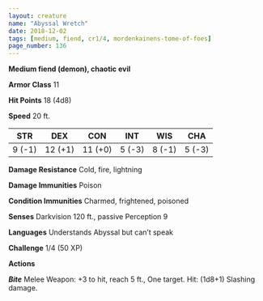 ```yaml
---
layout: creature
name: "Abyssal Wretch"
date: 2018-12-02
tags: [medium, fiend, cr1/4, mordenkainens-tome-of-foes]
page_number: 136
---
```


**Medium fiend (demon), chaotic evil**

**Armor Class** 11

**Hit Points** 18 (4d8)

**Speed** 20 ft.

|   STR   |   DEX   |   CON   |   INT   |   WIS   |   CHA   |
|:-----:|:-----:|:-----:|:-----:|:-----:|:-----:|
| 9 (-1) | 12 (+1) | 11 (+0) | 5 (-3) | 8 (-1) | 5 (-3) |

**Damage Resistance** Cold, fire, lightning

**Damage Immunities** Poison

**Condition Immunities** Charmed, frightened, poisoned

**Senses** Darkvision 120 ft., passive Perception 9

**Languages** Understands Abyssal but can’t speak

**Challenge** 1/4 (50 XP)


**Actions**

***Bite*** Melee Weapon: +3 to hit, reach 5 ft., One target. Hit: (1d8+1) Slashing damage.
